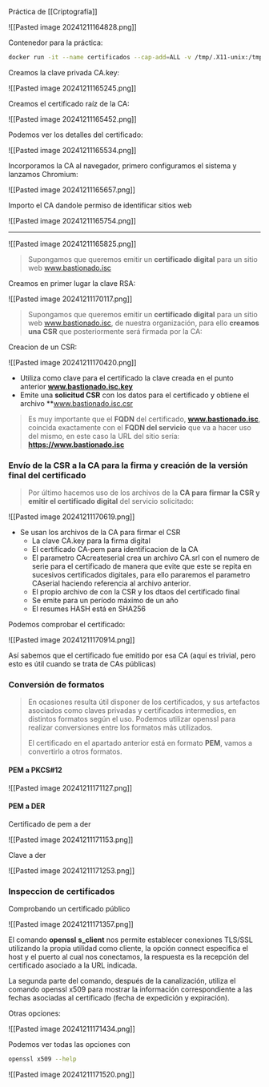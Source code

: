 
Práctica de [[Criptografía]]

![[Pasted image 20241211164828.png]]

Contenedor para la práctica:

``` bash
docker run -it --name certificados --cap-add=ALL -v /tmp/.X11-unix:/tmp/.X11-unix --env DISPLAY=$DISPLAY --hostname=certificados debian bash
```

Creamos la clave privada CA.key:

![[Pasted image 20241211165245.png]]

Creamos el certificado raíz de la CA:

![[Pasted image 20241211165452.png]]

Podemos ver los detalles del certificado:

![[Pasted image 20241211165534.png]]

Incorporamos la CA al navegador, primero configuramos el sistema y lanzamos Chromium:

![[Pasted image 20241211165657.png]]

Importo el CA dandole permiso de identificar sitios web

![[Pasted image 20241211165754.png]]

---

![[Pasted image 20241211165825.png]]

> Supongamos que queremos emitir un **certificado** **digital** para un sitio web www.bastionado.isc
 
Creamos en primer lugar la clave RSA:


![[Pasted image 20241211170117.png]]

>Supongamos que queremos emitir un **certificado** **digital** para un sitio web www.bastionado.isc, de nuestra organización, para ello **creamos una CSR** que posteriormente será firmada por la CA:

Creacion de un CSR:

![[Pasted image 20241211170420.png]]

- Utiliza como clave para el certificado la clave creada en el punto anterior **www.bastionado.isc.key**
- Emite una **solicitud CSR** con los datos para el certificado y obtiene el archivo **www.bastionado.isc.csr

>Es muy importante que el **FQDN** del certificado, **www.bastionado.isc**, coincida exactamente con el **FQDN del servicio** que va a hacer uso del mismo, en este caso la URL del sitio sería: **https://www.bastionado.isc**

### Envío de la CSR a la CA para la firma y creación de la versión final del certificado

>Por último hacemos uso de los archivos de la **CA para** **firmar** **la CSR y emitir el certificado digital** del servicio solicitado:

![[Pasted image 20241211170619.png]]
- Se usan los archivos de la CA para firmar el CSR
	- La clave CA.key para la firma digital
	- El certificado CA-pem para identificacion de la CA
	- El parametro CAcreateserial crea un archivo CA.srl con el numero de serie para el certificado de manera que evite que este se repita en sucesivos certificados digitales, para ello pararemos el parametro CAserial haciendo referencia al archivo anterior.
	- El propio archivo de con la CSR y los dtaos del certificado final
	- Se emite para un período máximo de un año
	- El resumes HASH está en SHA256

Podemos comprobar el certificado:

![[Pasted image 20241211170914.png]]

Así sabemos que el certificado fue emitido por esa CA (aquí es trivial, pero esto es útil cuando se trata de CAs públicas)

### Conversión de formatos

>En ocasiones resulta útil disponer de los certificados, y sus artefactos asociados como claves privadas y certificados intermedios, en distintos formatos según el uso. Podemos utilizar openssl para realizar conversiones entre los formatos más utilizados.
>
>El certificado en el apartado anterior está en formato **PEM**, vamos a convertirlo a otros formatos.

#### PEM a PKCS#12

![[Pasted image 20241211171127.png]]

#### PEM a DER

Certificado de pem a der

![[Pasted image 20241211171153.png]]

Clave a der

![[Pasted image 20241211171253.png]]


### Inspeccion de certificados

Comprobando un certificado público

![[Pasted image 20241211171357.png]]

El comando **openssl** **s_client** nos permite establecer conexiones TLS/SSL utilizando la propia utilidad como cliente, la opción connect especifica el host y el puerto al cual nos conectamos, la respuesta es la recepción del certificado asociado a la URL indicada.

La segunda parte del comando, después de la canalización, utiliza el comando openssl x509 para mostrar la información correspondiente a las fechas asociadas al certificado (fecha de expedición y expiración).

Otras opciones:

![[Pasted image 20241211171434.png]]

Podemos ver todas las opciones con

``` bash
openssl x509 --help
```

![[Pasted image 20241211171520.png]]

